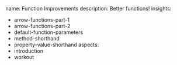 name: Function Improvements
description: Better functions!
insights:
  - arrow-functions-part-1
  - arrow-functions-part-2
  - default-function-parameters
  - method-shorthand
  - property-value-shorthand
aspects:
  - introduction
  - workout
